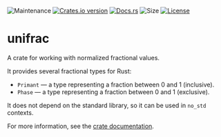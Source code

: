![Maintenance](https://img.shields.io/badge/maintenance-experimental-blue.svg?style=for-the-badge)
[![Crates.io version](https://img.shields.io/crates/v/unifrac?style=for-the-badge)][crates]
[![Docs.rs](https://img.shields.io/docsrs/unifrac?style=for-the-badge)][docs]
![Size](https://img.shields.io/crates/size/unifrac?style=for-the-badge)
[![License](https://img.shields.io/github/license/TheChilliPL/unifrac?style=for-the-badge)][license]

# unifrac

A crate for working with normalized fractional values.

It provides several fractional types for Rust:
- `Primant` — a type representing a fraction between 0 and 1 (inclusive).
- `Phase` — a type representing a fraction between 0 and 1 (exclusive).

It does not depend on the standard library, so it can be used in `no_std` contexts.

For more information, see the [crate documentation][docs].

[crates]: https://crates.io/crates/unifrac
[docs]: https://docs.rs/unifrac
[license]: https://github.com/TheChilliPL/unifrac/blob/main/LICENSE
